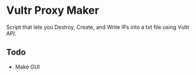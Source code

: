 # Vultr Proxy Maker
Script that lets you Destroy, Create, and Write IPs into a txt file using Vultr API.

## Todo
- Make GUI
